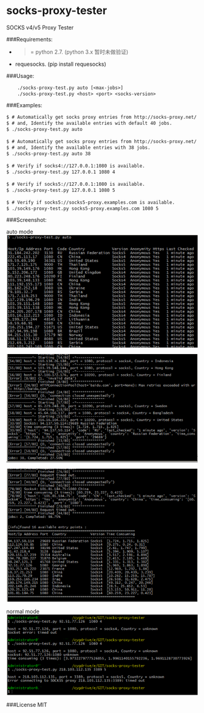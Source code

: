 # socks-proxy-tester

SOCKS v4/v5 Proxy Tester


###Requirements:
* >= python 2.7. (python 3.x 暂时未做验证)
* requesocks. (pip install requesocks)

###Usage:
```shell
    ./socks-proxy-test.py auto [<max-jobs>]
    ./socks-proxy-test.py <host> <port> <socks-version>
```

###Examples:
```shell
$ # Automatically get socks proxy entries from http://socks-proxy.net/
$ # and, Identify the available entries with default 40 jobs.
$ ./socks-proxy-test.py auto

$ # Automatically get socks proxy entries from http://socks-proxy.net/
$ # and, Identify the available entries with 38 jobs.
$ ./socks-proxy-test.py auto 38

$ # Verify if socks4://127.0.0.1:1080 is available.
$ ./socks-proxy-test.py 127.0.0.1 1080 4

$ # Verify if socks5://127.0.0.1:1080 is available.
$ ./socks-proxy-test.py 127.0.0.1 1080 5

$ # Verify if socks5://socks5-proxy.examples.com is available.
$ ./socks-proxy-test.py socks5-proxy.examples.com 1080 5
```

###Screenshot:

auto mode
![auto](./doc/img/auto1.png)

![auto](./doc/img/auto2.png)

![auto](./doc/img/auto3.png)

normal mode
![normal](./doc/img/normal1.png)

###License
MIT
